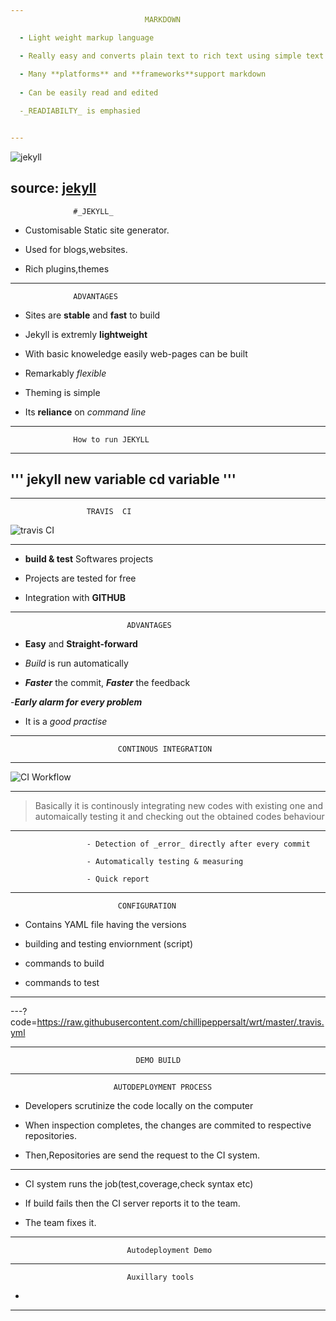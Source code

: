 ```yaml
---
                              MARKDOWN

  - Light weight markup language

  - Really easy and converts plain text to rich text using simple text editor
  
  - Many **platforms** and **frameworks**support markdown
 
  - Can be easily read and edited

  -_READIABILTY_ is emphasied 


---
```


![jekyll](https://talk.jekyllrb.com/uploads/jekyllrb/original/1X/4f9bd5334246d33651e846aed812280fbff586ba.png)

source: [jekyll](https://talk.jekyllrb.com/uploads/jekyllrb/original/1X/4f9bd5334246d33651e846aed812280fbff586ba.png)
---
                  #_JEKYLL_
 
- Customisable Static site generator. 

- Used  for  blogs,websites.

- Rich plugins,themes
---
             
      
                  ADVANTAGES 


  
  
  - Sites are **stable** and **fast** to build
  
  - Jekyll is extremly **lightweight**
 
  - With basic knoweledge easily web-pages can be built

  - Remarkably _flexible_
  
  - Theming is simple
 
  - Its **reliance** on _command line_ 

---

 
                  How to run JEKYLL
---
'''
jekyll new variable
cd variable
'''
---

<script type="text/javascript" src="https://asciinema.org/a/udsMXGk6bcThZSQrpmsiWM5ij.js" id="asciicast-udsMXGk6bcThZSQrpmsiWM5ij" async></script>

      
<!--![video](https://asciinema.org/a/udsMXGk6bcThZSQrpmsiWM5ij)
     -->          

---
    
                     TRAVIS  CI

![travis CI](https://logz.io/wp-content/uploads/2016/02/travis-ci.jpg)


---
          
       
  -  **build & test** Softwares projects 

  - Projects are tested for free
   
  - Integration with **GITHUB** 
 
---
                              ADVANTAGES
  
  - **Easy** and **Straight-forward**
  
  - _Build_ is run automatically

  - **_Faster_** the commit, **_Faster_** the feedback

  -**_Early alarm for every problem_**

  - It is a _good practise_

  
---

                            CONTINOUS INTEGRATION
---
![CI Workflow](http://www.retrieverconsulting.com/Continuous%20Integration%20Workflow.jpg)

---



   >Basically it is  continously integrating new codes with existing one and automaically testing it and checking out the obtained codes behaviour
---
                     - Detection of _error_ directly after every commit 

                     - Automatically testing & measuring
                     
                     - Quick report


---

                            CONFIGURATION

- Contains YAML file having the versions
  
- building and testing enviornment
               (script)
- commands to build 
                
- commands to test 

             

---


---?code=https://raw.githubusercontent.com/chillipeppersalt/wrt/master/.travis.yml
                            

---
                                DEMO BUILD


---
                           AUTODEPLOYMENT PROCESS
   
                               
- Developers scrutinize the code locally on the computer

- When inspection completes, the changes are commited to respective repositories.

- Then,Repositories are send the request to the CI system.
---


- CI system runs the job(test,coverage,check syntax etc)
 
- If build fails then the CI server reports it to the team.
    
- The team fixes it.
---


                              Autodeployment Demo

---
                              Auxillary tools
- 
---



